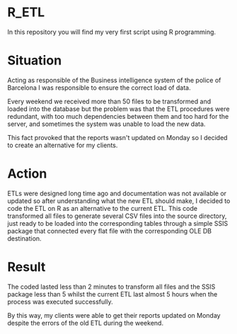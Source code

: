 # R_ETL

In this repository you will find my very first script using R programming. 

# Situation

Acting as responsible of the Business intelligence system of the police of Barcelona I was responsible to ensure the correct load of data. 

Every weekend we received more than 50 files to be transformed and loaded into the database but the problem was that the ETL procedures were redundant, with too much dependencies between them and too hard for the server, and sometimes the system was unable to load the new data.

This fact provoked that the reports wasn't updated on Monday so I decided to create an alternative for my clients. 

# Action

ETLs were designed long time ago and documentation was not available or updated so after understanding what the new ETL should make, I decided to code the ETL on R as an alternative to the current ETL. This code transformed all files to generate several CSV files into the source directory, just ready to be loaded into the corresponding tables through a simple SSIS package that connected every flat file with the corresponding OLE DB destination.

# Result

The coded lasted less than 2 minutes to transform all files and the SSIS package less than 5 whilst the current ETL last almost 5 hours when the process was executed successfully.

By this way, my clients were able to get their reports updated on Monday despite the errors of the old ETL during the weekend.
